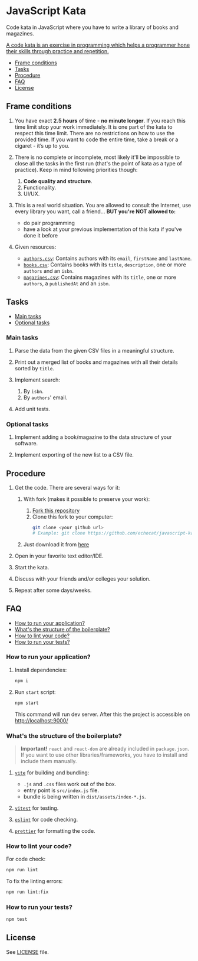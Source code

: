 # JavaScript Kata

Code kata in JavaScript where you have to write a library of books and magazines.

[A code kata is an exercise in programming which helps a programmer hone their skills through practice and repetition.](<https://en.wikipedia.org/wiki/Kata_(programming)>)

- [Frame conditions](#frame-conditions)
- [Tasks](#tasks)
- [Procedure](#procedure)
- [FAQ](#faq)
- [License](#license)

## Frame conditions

1. You have exact **2.5 hours** of time - **no minute longer**.
   If you reach this time limit stop your work immediately.
   It is one part of the kata to respect this time limit.
   There are no restrictions on how to use the provided time.
   If you want to code the entire time, take a break or a cigaret - it’s up to you.

2. There is no complete or incomplete, most likely it'll be impossible to close all the tasks in the first run (that's the point of kata as a type of practice). Keep in mind following priorities though:
   1. **Code quality and structure**.
   2. Functionality.
   3. UI/UX.

3. This is a real world situation. You are allowed to consult the Internet, use every library you want, call a friend...
   **BUT you're NOT allowed to:**
   - do pair programming
   - have a look at your previous implementation of this kata if you've done it before

4. Given resources:
   - [`authors.csv`](data/authors.csv): Contains authors with its `email`, `firstName` and `lastName`.
   - [`books.csv`](data/books.csv): Contains books with its `title`, `description`, one or more `authors` and an `isbn`.
   - [`magazines.csv`](data/magazines.csv): Contains magazines with its `title`, one or more `authors`, a `publishedAt` and an `isbn`.

## Tasks

- [Main tasks](#main-tasks)
- [Optional tasks](#optional-tasks)

### Main tasks

1. Parse the data from the given CSV files in a meaningful structure.

2. Print out a merged list of books and magazines with all their details sorted by `title`.

3. Implement search:
   1. By `isbn`.
   2. By `authors`' email.

4. Add unit tests.

### Optional tasks

1. Implement adding a book/magazine to the data structure of your software.

2. Implement exporting of the new list to a CSV file.

## Procedure

1. Get the code. There are several ways for it:
   1. With fork (makes it possible to preserve your work):
      1. [Fork this repository](https://github.com/echocat/javascript-kata-1/fork)
      2. Clone this fork to your computer:
         ```bash
         git clone <your github url>
         # Example: git clone https://github.com/echocat/javascript-kata-1.git
         ```

   2. Just download it from [here](https://github.com/echocat/javascript-kata-1/archive/main.zip)

2. Open in your favorite text editor/IDE.

3. Start the kata.

4. Discuss with your friends and/or colleges your solution.

5. Repeat after some days/weeks.

## FAQ

- [How to run your application?](#how-to-run-your-application)
- [What's the structure of the boilerplate?](#whats-the-structure-of-the-boilerplate)
- [How to lint your code?](#how-to-lint-your-code)
- [How to run your tests?](#how-to-run-your-tests)

### How to run your application?

1. Install dependencies:

   ```bash
   npm i
   ```

2. Run `start` script:

   ```bash
   npm start
   ```

   This command will run dev server. After this the project is accessible on [http://localhost:9000/](http://localhost:9000/)

### What's the structure of the boilerplate?

> **Important!** `react` and `react-dom` are already included in `package.json`. If you want to use other libraries/frameworks, you have to install and include them manually.

1. [`vite`](https://vite.dev/) for building and bundling:
   - `.js` and `.css` files work out of the box.
   - entry point is `src/index.js` file.
   - bundle is being written in `dist/assets/index-*.js`.

2. [`vitest`](https://vitest.dev/) for testing.

3. [`eslint`](https://eslint.org/) for code checking.

4. [`prettier`](https://prettier.io/) for formatting the code.

### How to lint your code?

For code check:

```bash
npm run lint
```

To fix the linting errors:

```bash
npm run lint:fix
```

### How to run your tests?

```bash
npm test
```

## License

See [LICENSE](LICENSE) file.
